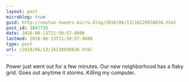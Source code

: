 ```yaml
---
layout: post
microblog: true
guid: http://vmstan-tweets.micro.blog/2010/06/13/16120930838.html
post_id: 3047735
date: 2010-06-13T21:50:57-0600
lastmod: 2010-06-13T21:50:57-0600
type: post
url: /2010/06/13/16120930838.html
---
```

Power just went out for a few minutes. Our new neighborhood has a flaky grid. Goes out anytime it storms. Killing my computer.
